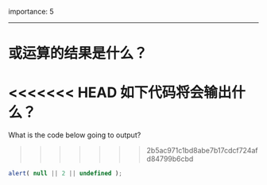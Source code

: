 importance: 5

---

# 或运算的结果是什么？

<<<<<<< HEAD
如下代码将会输出什么？
=======
What is the code below going to output?
>>>>>>> 2b5ac971c1bd8abe7b17cdcf724afd84799b6cbd

```js
alert( null || 2 || undefined );
```


